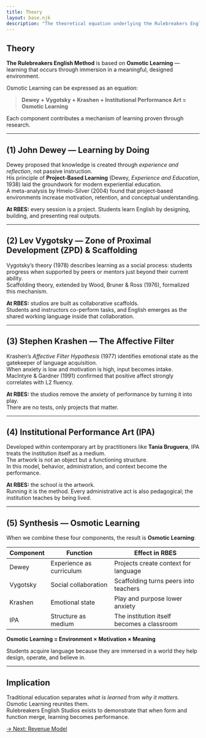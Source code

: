 ```yaml
---
title: Theory
layout: base.njk
description: "The theoretical equation underlying the Rulebreakers English Method — Dewey + Vygotsky + Krashen + Institutional Performance Art = Osmotic Learning."
---
```

## Theory

**The Rulebreakers English Method** is based on **Osmotic Learning** —  
learning that occurs through immersion in a meaningful, designed environment.  

Osmotic Learning can be expressed as an equation:

> **Dewey + Vygotsky + Krashen + Institutional Performance Art = Osmotic Learning**

Each component contributes a mechanism of learning proven through research.

---

## (1) John Dewey — Learning by Doing

Dewey proposed that knowledge is created through *experience and reflection*, not passive instruction.  
His principle of **Project-Based Learning** (Dewey, *Experience and Education*, 1938) laid the groundwork for modern experiential education.  
A meta-analysis by Hmelo-Silver (2004) found that project-based environments increase motivation, retention, and conceptual understanding.

**At RBES:** every session is a project. Students learn English by designing, building, and presenting real outputs.

---

## (2) Lev Vygotsky — Zone of Proximal Development (ZPD) & Scaffolding

Vygotsky’s theory (1978) describes learning as a social process: students progress when supported by peers or mentors just beyond their current ability.  
Scaffolding theory, extended by Wood, Bruner & Ross (1976), formalized this mechanism.

**At RBES:** studios are built as collaborative scaffolds.  
Students and instructors co-perform tasks, and English emerges as the shared working language inside that collaboration.

---

## (3) Stephen Krashen — The Affective Filter

Krashen’s *Affective Filter Hypothesis* (1977) identifies emotional state as the gatekeeper of language acquisition.  
When anxiety is low and motivation is high, input becomes intake.  
MacIntyre & Gardner (1991) confirmed that positive affect strongly correlates with L2 fluency.

**At RBES:** the studios remove the anxiety of performance by turning it into play.  
There are no tests, only projects that matter.

---

## (4) Institutional Performance Art (IPA)

Developed within contemporary art by practitioners like **Tania Bruguera**, IPA treats the institution itself as a medium.  
The artwork is not an object but a functioning structure.  
In this model, behavior, administration, and context become the performance.

**At RBES:** the school *is* the artwork.  
Running it is the method. Every administrative act is also pedagogical; the institution teaches by being lived.

---

## (5) Synthesis — Osmotic Learning

When we combine these four components, the result is **Osmotic Learning**:

| Component | Function | Effect in RBES |
|------------|-----------|----------------|
| Dewey | Experience as curriculum | Projects create context for language |
| Vygotsky | Social collaboration | Scaffolding turns peers into teachers |
| Krashen | Emotional state | Play and purpose lower anxiety |
| IPA | Structure as medium | The institution itself becomes a classroom |

**Osmotic Learning = Environment × Motivation × Meaning**

Students acquire language because they are immersed in a world they help design, operate, and believe in.

---

## Implication

Traditional education separates *what is learned* from *why it matters.*  
Osmotic Learning reunites them.  
Rulebreakers English Studios exists to demonstrate that when form and function merge, learning becomes performance.

[→ Next: Revenue Model](/revenue/)
